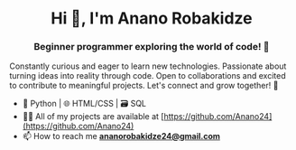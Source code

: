 <h1 align="center"> Hi 👋, I'm Anano Robakidze</h1>

<h3 align="center">Beginner programmer exploring the world of code! 🚀</h3>
 
<p>Constantly curious and eager to learn new technologies. Passionate about turning ideas into reality through code. Open to collaborations and excited to contribute to meaningful projects. Let's connect and grow together! 🌱</p>

- 🐍 Python | 🌐 HTML/CSS | 🗃️ SQL 
- 👨‍💻 All of my projects are available at [https://github.com/Anano24](https://github.com/Anano24)
- 📫 How to reach me **ananorobakidze24@gmail.com**
